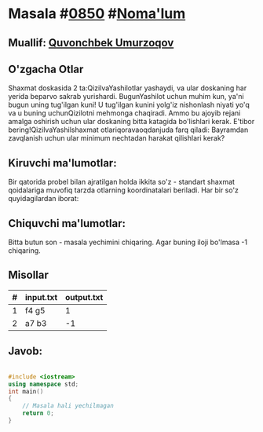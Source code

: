 
<h1>Masala #<a href="https://robocontest.uz/tasks/0850">0850</a> #<a href="https://robocontest.uz/tasks?category=1">Noma'lum</a></h1>
<h2> Muallif: <a href="https://robocontest.uz/profile/quvonchbek_">Quvonchbek Umurzoqov</a></h2>
<h2>O'zgacha Otlar</h2>
<p>Shaxmat doskasida 2 ta:QizilvaYashilotlar yashaydi, va ular doskaning har yerida beparvo sakrab yurishardi. BugunYashilot uchun muhim kun, ya'ni bugun uning tug'ilgan kuni! U tug'ilgan kunini yolg'iz nishonlash niyati yo'q va u buning uchunQizilotni mehmonga chaqiradi. Ammo bu ajoyib rejani amalga oshirish uchun ular doskaning bitta katagida bo'lishlari kerak.
E'tibor bering!QizilvaYashilshaxmat otlariqoravaoqdanjuda farq qiladi:
Bayramdan zavqlanish uchun ular minimum nechtadan harakat qilishlari kerak?</p>
<h2>Kiruvchi ma'lumotlar:</h2>
<p>Bir qatorida probel bilan ajratilgan holda ikkita so'z - standart shaxmat qoidalariga muvofiq tarzda otlarning koordinatalari beriladi. Har bir so'z quyidagilardan iborat:</p>
<h2>Chiquvchi ma'lumotlar:</h2>
<p>Bitta butun son - masala yechimini chiqaring. Agar buning iloji bo'lmasa -1 chiqaring.</p>
<h2>Misollar</h2>
<table>
    <thead>
        <tr>
            <th>#</th>
            <th>input.txt</th>
            <th>output.txt</th>
        </tr>
    </thead>
    <tbody>
            <tr>
                <td>1</td>
                <td>f4 g5</td>
                <td>1</td>
            </tr>
            <tr>
                <td>2</td>
                <td>a7 b3</td>
                <td>-1</td>
            </tr>
    </tbody>
    </table>
    
<h2>Javob:</h2>

######
```cpp
#include <iostream>
using namespace std;
int main()
{
    // Masala hali yechilmagan
    return 0;
}
```
